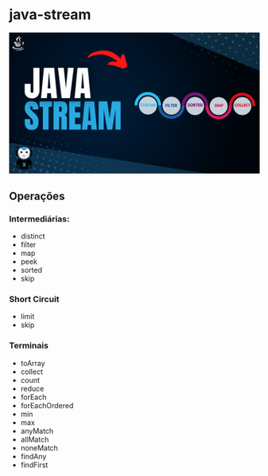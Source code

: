 # java-stream


![java_stream.png](java_stream.png)

## Operações

### Intermediárias: 

 - distinct
 - filter
  - map 
 - peek
 - sorted
 - skip

### Short Circuit

 - limit
 - skip

### Terminais  
  
  - toArray
  - collect
  - count
  - reduce
  - forEach
  - forEachOrdered
  - min
  - max
  - anyMatch
  - allMatch
  - noneMatch
  - findAny
  - findFirst
